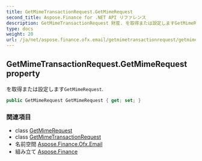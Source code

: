 ```yaml
---
title: GetMimeTransactionRequest.GetMimeRequest
second_title: Aspose.Finance for .NET API リファレンス
description: GetMimeTransactionRequest 財産. を取得または設定しますGetMimeRequest.
type: docs
weight: 20
url: /ja/net/aspose.finance.ofx.email/getmimetransactionrequest/getmimerequest/
---
```

## GetMimeTransactionRequest.GetMimeRequest property

を取得または設定します`GetMimeRequest`.

```csharp
public GetMimeRequest GetMimeRequest { get; set; }
```

### 関連項目

* class [GetMimeRequest](../../getmimerequest/)
* class [GetMimeTransactionRequest](../)
* 名前空間 [Aspose.Finance.Ofx.Email](../../getmimetransactionrequest/)
* 組み立て [Aspose.Finance](../../../)


